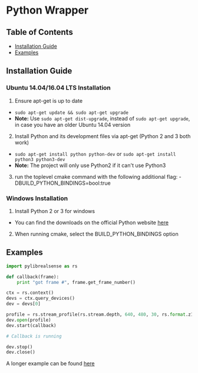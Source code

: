 # Python Wrapper

## Table of Contents
* [Installation Guide](#installation-guide)
* [Examples](#examples)

## Installation Guide

### Ubuntu 14.04/16.04 LTS Installation
1. Ensure apt-get is up to date
  * `sudo apt-get update && sudo apt-get upgrade`
  * **Note:** Use `sudo apt-get dist-upgrade`, instead of `sudo apt-get upgrade`, in case you have an older Ubuntu 14.04 version
2. Install Python and its development files via apt-get (Python 2 and 3 both work)
  * `sudo apt-get install python python-dev` or `sudo apt-get install python3 python3-dev`
  * **Note:** The project will only use Python2 if it can't use Python3
3. run the toplevel cmake command with the following additional flag: -DBUILD_PYTHON_BINDINGS=bool:true

### Windows Installation
1. Install Python 2 or 3 for windows
  * You can find the downloads on the official Python website [here](https://www.python.org/downloads/windows/)
2. When running cmake, select the BUILD_PYTHON_BINDINGS option

## Examples
```python
import pylibrealsense as rs

def callback(frame):
    print "got frame #", frame.get_frame_number()

ctx = rs.context()
devs = ctx.query_devices()
dev = devs[0]

profile = rs.stream_profile(rs.stream.depth, 640, 480, 30, rs.format.z16)
dev.open(profile)
dev.start(callback)

# Callback is running

dev.stop()
dev.close()
```

A longer example can be found [here](../examples/python-tutorial-1-depth.py)
